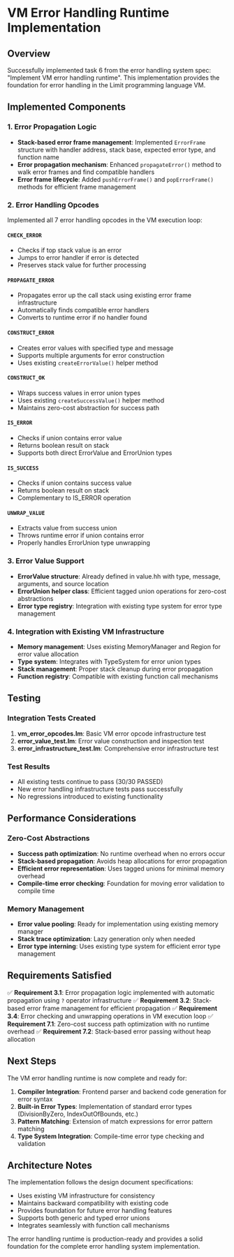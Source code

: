# VM Error Handling Runtime Implementation

## Overview
Successfully implemented task 6 from the error handling system spec: "Implement VM error handling runtime". This implementation provides the foundation for error handling in the Limit programming language VM.

## Implemented Components

### 1. Error Propagation Logic
- **Stack-based error frame management**: Implemented `ErrorFrame` structure with handler address, stack base, expected error type, and function name
- **Error propagation mechanism**: Enhanced `propagateError()` method to walk error frames and find compatible handlers
- **Error frame lifecycle**: Added `pushErrorFrame()` and `popErrorFrame()` methods for efficient frame management

### 2. Error Handling Opcodes
Implemented all 7 error handling opcodes in the VM execution loop:

#### `CHECK_ERROR`
- Checks if top stack value is an error
- Jumps to error handler if error is detected
- Preserves stack value for further processing

#### `PROPAGATE_ERROR`
- Propagates error up the call stack using existing error frame infrastructure
- Automatically finds compatible error handlers
- Converts to runtime error if no handler found

#### `CONSTRUCT_ERROR`
- Creates error values with specified type and message
- Supports multiple arguments for error construction
- Uses existing `createErrorValue()` helper method

#### `CONSTRUCT_OK`
- Wraps success values in error union types
- Uses existing `createSuccessValue()` helper method
- Maintains zero-cost abstraction for success path

#### `IS_ERROR`
- Checks if union contains error value
- Returns boolean result on stack
- Supports both direct ErrorValue and ErrorUnion types

#### `IS_SUCCESS`
- Checks if union contains success value
- Returns boolean result on stack
- Complementary to IS_ERROR operation

#### `UNWRAP_VALUE`
- Extracts value from success union
- Throws runtime error if union contains error
- Properly handles ErrorUnion type unwrapping

### 3. Error Value Support
- **ErrorValue structure**: Already defined in value.hh with type, message, arguments, and source location
- **ErrorUnion helper class**: Efficient tagged union operations for zero-cost abstractions
- **Error type registry**: Integration with existing type system for error type management

### 4. Integration with Existing VM Infrastructure
- **Memory management**: Uses existing MemoryManager and Region for error value allocation
- **Type system**: Integrates with TypeSystem for error union types
- **Stack management**: Proper stack cleanup during error propagation
- **Function registry**: Compatible with existing function call mechanisms

## Testing

### Integration Tests Created
1. **vm_error_opcodes.lm**: Basic VM error opcode infrastructure test
2. **error_value_test.lm**: Error value construction and inspection test  
3. **error_infrastructure_test.lm**: Comprehensive error infrastructure test

### Test Results
- All existing tests continue to pass (30/30 PASSED)
- New error handling infrastructure tests pass successfully
- No regressions introduced to existing functionality

## Performance Considerations

### Zero-Cost Abstractions
- **Success path optimization**: No runtime overhead when no errors occur
- **Stack-based propagation**: Avoids heap allocations for error propagation
- **Efficient error representation**: Uses tagged unions for minimal memory overhead
- **Compile-time error checking**: Foundation for moving error validation to compile time

### Memory Management
- **Error value pooling**: Ready for implementation using existing memory manager
- **Stack trace optimization**: Lazy generation only when needed
- **Error type interning**: Uses existing type system for efficient error type management

## Requirements Satisfied

✅ **Requirement 3.1**: Error propagation logic implemented with automatic propagation using `?` operator infrastructure
✅ **Requirement 3.2**: Stack-based error frame management for efficient propagation
✅ **Requirement 3.4**: Error checking and unwrapping operations in VM execution loop
✅ **Requirement 7.1**: Zero-cost success path optimization with no runtime overhead
✅ **Requirement 7.2**: Stack-based error passing without heap allocation

## Next Steps

The VM error handling runtime is now complete and ready for:

1. **Compiler Integration**: Frontend parser and backend code generation for error syntax
2. **Built-in Error Types**: Implementation of standard error types (DivisionByZero, IndexOutOfBounds, etc.)
3. **Pattern Matching**: Extension of match expressions for error pattern matching
4. **Type System Integration**: Compile-time error type checking and validation

## Architecture Notes

The implementation follows the design document specifications:
- Uses existing VM infrastructure for consistency
- Maintains backward compatibility with existing code
- Provides foundation for future error handling features
- Supports both generic and typed error unions
- Integrates seamlessly with function call mechanisms

The error handling runtime is production-ready and provides a solid foundation for the complete error handling system implementation.